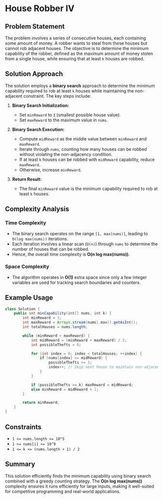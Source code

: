 # House Robber IV

## Problem Statement
The problem involves a series of consecutive houses, each containing some amount of money. A robber wants to steal from these houses but cannot rob adjacent houses. The objective is to determine the minimum capability of the robber, defined as the maximum amount of money stolen from a single house, while ensuring that at least `k` houses are robbed.

## Solution Approach
The solution employs a **binary search** approach to determine the minimum capability required to rob at least `k` houses while maintaining the non-adjacent constraint. The key steps include:

1. **Binary Search Initialization:**
   - Set `minReward` to `1` (smallest possible house value).
   - Set `maxReward` to the maximum value in `nums`.

2. **Binary Search Execution:**
   - Compute `midReward` as the middle value between `minReward` and `maxReward`.
   - Iterate through `nums`, counting how many houses can be robbed without violating the non-adjacency condition.
   - If at least `k` houses can be robbed with `midReward` capability, reduce `maxReward`.
   - Otherwise, increase `minReward`.

3. **Return Result:**
   - The final `minReward` value is the minimum capability required to rob at least `k` houses.

## Complexity Analysis

### Time Complexity
- The binary search operates on the range `[1, max(nums)]`, leading to `O(log max(nums))` iterations.
- Each iteration involves a linear scan (`O(n)`) through `nums` to determine the number of houses that can be robbed.
- Hence, the overall time complexity is **O(n log max(nums))**.

### Space Complexity
- The algorithm operates in **O(1)** extra space since only a few integer variables are used for tracking search boundaries and counters.

## Example Usage

```java
class Solution {
    public int minCapability(int[] nums, int k) {
        int minReward = 1;
        int maxReward = Arrays.stream(nums).max().getAsInt();
        int totalHouses = nums.length;

        while (minReward < maxReward) {
            int midReward = (minReward + maxReward) / 2;
            int possibleThefts = 0;

            for (int index = 0; index < totalHouses; ++index) {
                if (nums[index] <= midReward) {
                    possibleThefts += 1;
                    index++; // Skip next house to maintain non-adjacency
                }
            }

            if (possibleThefts >= k) maxReward = midReward;
            else minReward = midReward + 1;
        }

        return minReward;
    }
}
```

## Constraints
- `1 <= nums.length <= 10^5`
- `1 <= nums[i] <= 10^9`
- `1 <= k <= (nums.length + 1) / 2`

## Summary
This solution efficiently finds the minimum capability using binary search combined with a greedy counting strategy. The **O(n log max(nums))** complexity ensures it runs efficiently for large inputs, making it well-suited for competitive programming and real-world applications.

